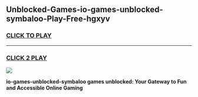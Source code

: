 
## Unblocked-Games-io-games-unblocked-symbaloo-Play-Free-hgxyv
<h3>
<a href="https://premium76.site?title=io-games-unblocked-symbaloo&ref=15A">CLICK TO PLAY</a></h3>
<hr>

<h3>
<a href="https://premium76.site?title=io-games-unblocked-symbaloo&ref=15A">CLICK 2 PLAY</a>
  
</h3>

<a href="https://premium76.site?title=io-games-unblocked-symbaloo&ref=15A"><img src="https://clearcache.store/games.png"></a>


**io-games-unblocked-symbaloo games unblocked: Your Gateway to Fun and Accessible Online Gaming**
